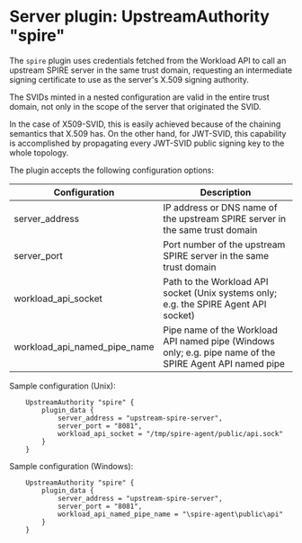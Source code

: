 # Server plugin: UpstreamAuthority "spire"

The `spire` plugin uses credentials fetched from the Workload API to call an upstream SPIRE server in the same trust domain, requesting an intermediate signing certificate to use as the server's X.509 signing authority.

The SVIDs minted in a nested configuration are valid in the entire trust domain, not only in the scope of the server that originated the SVID.

In the case of X509-SVID, this is easily achieved because of the chaining semantics that X.509 has. On the other hand, for JWT-SVID, this capability is accomplished by propagating every JWT-SVID public signing key to the whole topology.

The plugin accepts the following configuration options:

| Configuration                | Description                                                                  |
| ---------------------------- | ---------------------------------------------------------------------------- |
| server_address               | IP address or DNS name of the upstream SPIRE server in the same trust domain |
| server_port                  | Port number of the upstream SPIRE server in the same trust domain            |
| workload_api_socket          | Path to the Workload API socket (Unix systems only; e.g. the SPIRE Agent API socket) |
| workload_api_named_pipe_name | Pipe name of the Workload API named pipe (Windows only; e.g. pipe name of the SPIRE Agent API named pipe |

Sample configuration (Unix):

```
    UpstreamAuthority "spire" {
        plugin_data {
            server_address = "upstream-spire-server",
            server_port = "8081",
            workload_api_socket = "/tmp/spire-agent/public/api.sock"
        }
    }
```

Sample configuration (Windows):

```
    UpstreamAuthority "spire" {
        plugin_data {
            server_address = "upstream-spire-server",
            server_port = "8081",
            workload_api_named_pipe_name = "\spire-agent\public\api"
        }
    }
```
